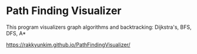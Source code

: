 # Path Finding Visualizer

This program visualizers graph algorithms and backtracking: Dijkstra's, BFS, DFS, A*

https://rakkyunkim.github.io/PathFindingVisualizer/
